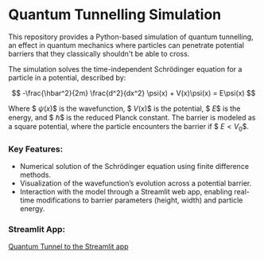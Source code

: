# Quantum Tunnelling Simulation

This repository provides a Python-based simulation of quantum tunnelling, an effect in quantum mechanics where particles can penetrate potential barriers that they classically shouldn't be able to cross. 

The simulation solves the time-independent Schrödinger equation for a particle in a potential, described by:

$$
-\frac{\hbar^2}{2m} \frac{d^2}{dx^2} \psi(x) + V(x)\psi(x) = E\psi(x)
$$

Where $$\ \psi(x) \$$ is the wavefunction, $$\ V(x)\$$ is the potential, $$\ E \$$ is the energy, and $$\ \hbar \$$ is the reduced Planck constant. The barrier is modeled as a square potential, where the particle encounters the barrier if $$\ E < V_0 \$$.

### Key Features:
- Numerical solution of the Schrödinger equation using finite difference methods.
- Visualization of the wavefunction’s evolution across a potential barrier.
- Interaction with the model through a Streamlit web app, enabling real-time modifications to barrier parameters (height, width) and particle energy.

### Streamlit App:
[Quantum Tunnel to the Streamlit app](https://conors-tunnelling-demo.streamlit.app/)
